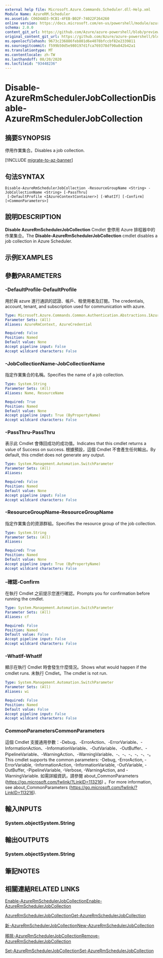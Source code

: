 ```yaml
---
external help file: Microsoft.Azure.Commands.Scheduler.dll-Help.xml
Module Name: AzureRM.Scheduler
ms.assetid: C06D4AD3-9CB1-4FEB-B02F-74022F264260
online version: https://docs.microsoft.com/en-us/powershell/module/azurerm.scheduler/disable-azurermschedulerjobcollection
schema: 2.0.0
content_git_url: https://github.com/Azure/azure-powershell/blob/preview/src/ResourceManager/Scheduler/Commands.Scheduler/help/Disable-AzureRmSchedulerJobCollection.md
original_content_git_url: https://github.com/Azure/azure-powershell/blob/preview/src/ResourceManager/Scheduler/Commands.Scheduler/help/Disable-AzureRmSchedulerJobCollection.md
ms.openlocfilehash: 9673c236886feb801d6e4078bfccbf82e2339811
ms.sourcegitcommit: f599b50d5e980197d1fca769378df90a842b42a1
ms.translationtype: MT
ms.contentlocale: zh-TW
ms.lasthandoff: 08/20/2020
ms.locfileid: "93448236"
---
```

# <span data-ttu-id="978c7-101">Disable-AzureRmSchedulerJobCollection</span><span class="sxs-lookup"><span data-stu-id="978c7-101">Disable-AzureRmSchedulerJobCollection</span></span>

## <span data-ttu-id="978c7-102">摘要</span><span class="sxs-lookup"><span data-stu-id="978c7-102">SYNOPSIS</span></span>
<span data-ttu-id="978c7-103">停用作業集合。</span><span class="sxs-lookup"><span data-stu-id="978c7-103">Disables a job collection.</span></span>

[!INCLUDE [migrate-to-az-banner](../../includes/migrate-to-az-banner.md)]

## <span data-ttu-id="978c7-104">句法</span><span class="sxs-lookup"><span data-stu-id="978c7-104">SYNTAX</span></span>

```
Disable-AzureRmSchedulerJobCollection -ResourceGroupName <String> -JobCollectionName <String> [-PassThru]
 [-DefaultProfile <IAzureContextContainer>] [-WhatIf] [-Confirm] [<CommonParameters>]
```

## <span data-ttu-id="978c7-105">說明</span><span class="sxs-lookup"><span data-stu-id="978c7-105">DESCRIPTION</span></span>
<span data-ttu-id="978c7-106">**Disable AzureRmSchedulerJobCollection** Cmdlet 會停用 Azure 排程器中的作業集合。</span><span class="sxs-lookup"><span data-stu-id="978c7-106">The **Disable-AzureRmSchedulerJobCollection** cmdlet disables a job collection in Azure Scheduler.</span></span>

## <span data-ttu-id="978c7-107">示例</span><span class="sxs-lookup"><span data-stu-id="978c7-107">EXAMPLES</span></span>

## <span data-ttu-id="978c7-108">參數</span><span class="sxs-lookup"><span data-stu-id="978c7-108">PARAMETERS</span></span>

### <span data-ttu-id="978c7-109">-DefaultProfile</span><span class="sxs-lookup"><span data-stu-id="978c7-109">-DefaultProfile</span></span>
<span data-ttu-id="978c7-110">用於與 azure 進行通訊的認證、帳戶、租使用者及訂閱。</span><span class="sxs-lookup"><span data-stu-id="978c7-110">The credentials, account, tenant, and subscription used for communication with azure.</span></span>

```yaml
Type: Microsoft.Azure.Commands.Common.Authentication.Abstractions.IAzureContextContainer
Parameter Sets: (All)
Aliases: AzureRmContext, AzureCredential

Required: False
Position: Named
Default value: None
Accept pipeline input: False
Accept wildcard characters: False
```

### <span data-ttu-id="978c7-111">-JobCollectionName</span><span class="sxs-lookup"><span data-stu-id="978c7-111">-JobCollectionName</span></span>
<span data-ttu-id="978c7-112">指定作業集合的名稱。</span><span class="sxs-lookup"><span data-stu-id="978c7-112">Specifies the name of a job collection.</span></span>

```yaml
Type: System.String
Parameter Sets: (All)
Aliases: Name, ResourceName

Required: True
Position: Named
Default value: None
Accept pipeline input: True (ByPropertyName)
Accept wildcard characters: False
```

### <span data-ttu-id="978c7-113">-PassThru</span><span class="sxs-lookup"><span data-stu-id="978c7-113">-PassThru</span></span>
<span data-ttu-id="978c7-114">表示此 Cmdlet 會傳回成功的成功值。</span><span class="sxs-lookup"><span data-stu-id="978c7-114">Indicates that this cmdlet returns a value of Success on success.</span></span>
<span data-ttu-id="978c7-115">根據預設，這個 Cmdlet 不會產生任何輸出。</span><span class="sxs-lookup"><span data-stu-id="978c7-115">By default, this cmdlet does not generate any output.</span></span>

```yaml
Type: System.Management.Automation.SwitchParameter
Parameter Sets: (All)
Aliases:

Required: False
Position: Named
Default value: None
Accept pipeline input: False
Accept wildcard characters: False
```

### <span data-ttu-id="978c7-116">-ResourceGroupName</span><span class="sxs-lookup"><span data-stu-id="978c7-116">-ResourceGroupName</span></span>
<span data-ttu-id="978c7-117">指定作業集合的資源群組。</span><span class="sxs-lookup"><span data-stu-id="978c7-117">Specifies the resource group of the job collection.</span></span>

```yaml
Type: System.String
Parameter Sets: (All)
Aliases:

Required: True
Position: Named
Default value: None
Accept pipeline input: True (ByPropertyName)
Accept wildcard characters: False
```

### <span data-ttu-id="978c7-118">-確認</span><span class="sxs-lookup"><span data-stu-id="978c7-118">-Confirm</span></span>
<span data-ttu-id="978c7-119">在執行 Cmdlet 之前提示您進行確認。</span><span class="sxs-lookup"><span data-stu-id="978c7-119">Prompts you for confirmation before running the cmdlet.</span></span>

```yaml
Type: System.Management.Automation.SwitchParameter
Parameter Sets: (All)
Aliases: cf

Required: False
Position: Named
Default value: False
Accept pipeline input: False
Accept wildcard characters: False
```

### <span data-ttu-id="978c7-120">-WhatIf</span><span class="sxs-lookup"><span data-stu-id="978c7-120">-WhatIf</span></span>
<span data-ttu-id="978c7-121">顯示在執行 Cmdlet 時會發生什麼情況。</span><span class="sxs-lookup"><span data-stu-id="978c7-121">Shows what would happen if the cmdlet runs.</span></span>
<span data-ttu-id="978c7-122">未執行 Cmdlet。</span><span class="sxs-lookup"><span data-stu-id="978c7-122">The cmdlet is not run.</span></span>

```yaml
Type: System.Management.Automation.SwitchParameter
Parameter Sets: (All)
Aliases: wi

Required: False
Position: Named
Default value: False
Accept pipeline input: False
Accept wildcard characters: False
```

### <span data-ttu-id="978c7-123">CommonParameters</span><span class="sxs-lookup"><span data-stu-id="978c7-123">CommonParameters</span></span>
<span data-ttu-id="978c7-124">這個 Cmdlet 支援通用參數：-Debug、-ErrorAction、-ErrorVariable、-InformationAction、-InformationVariable、-OutVariable、-OutBuffer、-PipelineVariable、-WarningAction、-WarningVariable、-、-、-、-、-、-。</span><span class="sxs-lookup"><span data-stu-id="978c7-124">This cmdlet supports the common parameters: -Debug, -ErrorAction, -ErrorVariable, -InformationAction, -InformationVariable, -OutVariable, -OutBuffer, -PipelineVariable, -Verbose, -WarningAction, and -WarningVariable.</span></span> <span data-ttu-id="978c7-125">如需詳細資訊，請參閱 about_CommonParameters (https://go.microsoft.com/fwlink/?LinkID=113216) 。</span><span class="sxs-lookup"><span data-stu-id="978c7-125">For more information, see about_CommonParameters (https://go.microsoft.com/fwlink/?LinkID=113216).</span></span>

## <span data-ttu-id="978c7-126">輸入</span><span class="sxs-lookup"><span data-stu-id="978c7-126">INPUTS</span></span>

### <span data-ttu-id="978c7-127">System.object</span><span class="sxs-lookup"><span data-stu-id="978c7-127">System.String</span></span>

## <span data-ttu-id="978c7-128">輸出</span><span class="sxs-lookup"><span data-stu-id="978c7-128">OUTPUTS</span></span>

### <span data-ttu-id="978c7-129">System.object</span><span class="sxs-lookup"><span data-stu-id="978c7-129">System.String</span></span>

## <span data-ttu-id="978c7-130">筆記</span><span class="sxs-lookup"><span data-stu-id="978c7-130">NOTES</span></span>

## <span data-ttu-id="978c7-131">相關連結</span><span class="sxs-lookup"><span data-stu-id="978c7-131">RELATED LINKS</span></span>

[<span data-ttu-id="978c7-132">Enable-AzureRmSchedulerJobCollection</span><span class="sxs-lookup"><span data-stu-id="978c7-132">Enable-AzureRmSchedulerJobCollection</span></span>](./Enable-AzureRmSchedulerJobCollection.md)

[<span data-ttu-id="978c7-133">AzureRmSchedulerJobCollection</span><span class="sxs-lookup"><span data-stu-id="978c7-133">Get-AzureRmSchedulerJobCollection</span></span>](./Get-AzureRmSchedulerJobCollection.md)

[<span data-ttu-id="978c7-134">新-AzureRmSchedulerJobCollection</span><span class="sxs-lookup"><span data-stu-id="978c7-134">New-AzureRmSchedulerJobCollection</span></span>](./New-AzureRmSchedulerJobCollection.md)

[<span data-ttu-id="978c7-135">移除-AzureRmSchedulerJobCollection</span><span class="sxs-lookup"><span data-stu-id="978c7-135">Remove-AzureRmSchedulerJobCollection</span></span>](./Remove-AzureRmSchedulerJobCollection.md)

[<span data-ttu-id="978c7-136">Set-AzureRmSchedulerJobCollection</span><span class="sxs-lookup"><span data-stu-id="978c7-136">Set-AzureRmSchedulerJobCollection</span></span>](./Set-AzureRmSchedulerJobCollection.md)


